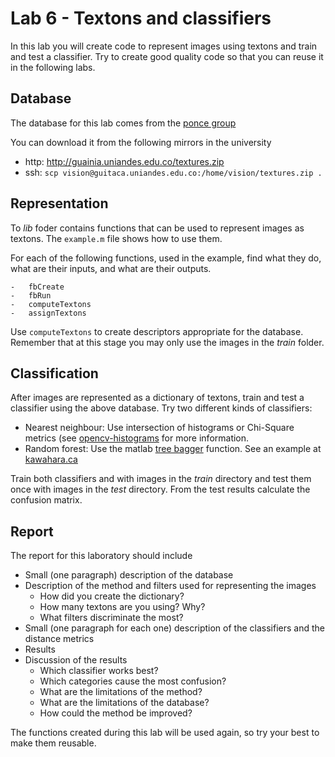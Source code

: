 # Lab 6 - Textons and classifiers

In this lab you will create code to represent images using textons and train and test a classifier. 
Try to create good quality code so that you can reuse it in the following labs.

## Database

The database for this lab comes from the [ponce group](http://www-cvr.ai.uiuc.edu/ponce_grp/data/)

You can download it from the following mirrors in the university

-   http: http://guainia.uniandes.edu.co/textures.zip
-   ssh: ``scp vision@guitaca.uniandes.edu.co:/home/vision/textures.zip .``

    
## Representation

To *lib* foder contains functions that can be used to represent images as textons. 
The ``example.m`` file shows how to use them. 

For each of the following functions, used in the example, find what they do, what are their inputs, and what are their outputs.

    -   fbCreate
    -   fbRun
    -   computeTextons
    -   assignTextons

Use ``computeTextons`` to create descriptors appropriate for the database. Remember that at this stage you may only use the images in the *train* folder.
    
## Classification

After images are represented as a dictionary of textons, train and test a classifier using the above database. Try two different kinds of classifiers:

-   Nearest neighbour: Use intersection of histograms or Chi-Square metrics (see [opencv-histograms](http://docs.opencv.org/modules/imgproc/doc/histograms.html#comparehist) 
    for more information.
-   Random forest: Use the matlab [tree bagger](http://www.mathworks.com/help/stats/treebagger.html) function. See an example at [kawahara.ca](http://kawahara.ca/matlab-treebagger-example/)

Train both classifiers and with images in the *train* directory and test them once with images in the *test* directory. From the test results calculate the confusion matrix. 

## Report

The report for this laboratory should include

-   Small (one paragraph) description of the database
-   Description of the method and filters used for representing the images
    -   How did you create the dictionary?
    -   How many textons are you using? Why?
    -   What filters discriminate the most?
-   Small (one paragraph for each one) description of the classifiers and the distance metrics
-   Results
-   Discussion of the results
    -   Which classifier works best?
    -   Which categories cause the most confusion?
    -   What are the limitations of the method?
    -   What are the limitations of the database?
    -   How could the method be improved?

The functions created during this lab will be used again, so try your best to make them reusable.         
       
